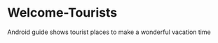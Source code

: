 Welcome-Tourists
================

Android guide shows  tourist places to make a wonderful vacation  time